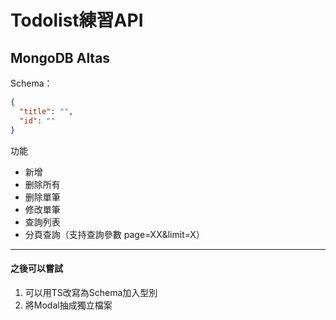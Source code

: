 # Todolist練習API

## MongoDB Altas
 
Schema：

```json
{
  "title": "",
  "id": ""
}
```


功能
* 新增 
* 删除所有
* 删除單筆
* 修改單筆
* 查詢列表
* 分頁查詢（支持查詢參數 page=XX&limit=X）

---
#### 之後可以嘗試
1. 可以用TS改寫為Schema加入型別
2. 將Modal抽成獨立檔案
